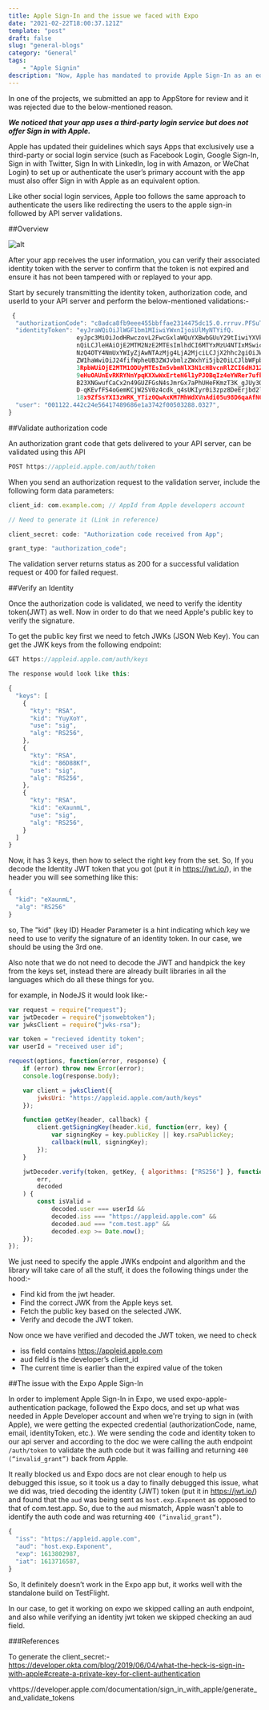 ```yaml
---
title: Apple Sign-In and the issue we faced with Expo
date: "2021-02-22T18:00:37.121Z"
template: "post"
draft: false
slug: "general-blogs"
category: "General"
tags:
	- "Apple Signin"
description: "Now, Apple has mandated to provide Apple Sign-In as an equivalent option if your app is providing other social logins(FB, Gmail Twitter, etc) as well. In this guide I tried to simplify the entire process and how we resolved an issue we faced while using Expo for Apple Signin"
---
```


In one of the projects, we submitted an app to AppStore for review and it was rejected due to the below-mentioned reason.

**_We noticed that your app uses a third-party login service but does not offer Sign in with Apple._**

Apple has updated their guidelines which says Apps that exclusively use a third-party or social login service (such as Facebook Login, Google Sign-In, Sign in with Twitter, Sign In with LinkedIn, log in with Amazon, or WeChat Login) to set up or authenticate the user’s primary account with the app must also offer Sign in with Apple as an equivalent option.

Like other social login services, Apple too follows the same approach to authenticate the users like redirecting the users to the apple sign-in followed by API server validations.

##Overview

![alt](/apple-sign.jpg)

After your app receives the user information, you can verify their associated identity token with the server to confirm that the token is not expired and ensure it has not been tampered with or replayed to your app.

Start by securely transmitting the identity token, authorization code, and userId to your API server and perform the below-mentioned validations:-

```javascript
 {
  "authorizationCode": "c8adca8fb9eee455bbffae2314475dc15.0.rrruv.PFSuTcpvUNsetRanLgbp-w",
  "identityToken": "eyJraWQiOiJlWGF1bm1MIiwiYWxnIjoiUlMyNTYifQ.
                   eyJpc3MiOiJodHRwczovL2FwcGxlaWQuYXBwbGUuY29tIiwiYXVkIjoiaG9zdC5leHAuRXhwb25lb
                   nQiLCJleHAiOjE2MTM2NzE2MTEsImlhdCI6MTYxMzU4NTIxMSwic3ViIjoiMDAxMTQ1LjQ0MmMyNGU1NjQx
                   NzQ4OTY4NmUxYWIyZjAwNTAzMjg4LjA2MjciLCJjX2hhc2giOiJWeU05eFg2SWNxTWVhdFZIbG90QTNRIiwi
                   ZW1haWwiOiJ24fifWpheUB3ZWJvbmlzZWxhYi5jb20iLCJlbWFpbF92ZXJpZmllZCI6InRydWUiLCJhdXRoX
                   3RpbWUiOjE2MTM1ODUyMTEsIm5vbmNlX3N1cHBvcnRlZCI6dHJ1ZX0.ng7VcCSBdc1clxYzcnFBiqnuC1
                   9eHuOAUnEvRKRYNnYpqKXXwWxErteN6l1yPJOBqIz4eYWRer7ufkDhUpkPA45y6QUpGb25rFGREDidPefidcW5
                   B23XNGwufCaCx2n49GUZFGsN4sJmrGx7aPhUHeFKmzT3K_gJUy3OOLnAeB3Enu-BKtvFQ0kAdl_hQQB9UpNbdq
                   D-qKEvfFS4oGemKCjW2SV0z4cdk_q4sUKIyr0i3zpz8DeErjbd2lsNY2-6RiG6CHCPEQonQA-AJcPQ2cpFf
                   18x9ZfSsYXI3zWRK_YTiz0QwAxKM7MhWdXVnAdi05u98D6qaAfN0FjVOYoREA",
  "user": "001122.442c24e56417489686e1a3742f00503288.0327",
}
```

##Validate authorization code

An authorization grant code that gets delivered to your API server, can be validated using this API

```javascript
POST https://appleid.apple.com/auth/token
```

When you send an authorization request to the validation server, include the following form data parameters:

```javascript
client_id: com.example.com; // AppId from Apple developers account

// Need to generate it (Link in reference)

client_secret: code: "Authorization code received from App";

grant_type: "authorization_code";
```

The validation server returns status as 200 for a successful validation request or 400 for failed request.

##Verify an Identity

Once the authorization code is validated, we need to verify the identity token(JWT) as well. Now in order to do that we need Apple's public key to verify the signature.

To get the public key first we need to fetch JWKs (JSON Web Key). You can get the JWK keys from the following endpoint:

```javascript
GET https://appleid.apple.com/auth/keys

The response would look like this:

{
  "keys": [
    {
      "kty": "RSA",
      "kid": "YuyXoY",
      "use": "sig",
      "alg": "RS256",
    },
    {
      "kty": "RSA",
      "kid": "86D88Kf",
      "use": "sig",
      "alg": "RS256",
    },
    {
      "kty": "RSA",
      "kid": "eXaunmL",
      "use": "sig",
      "alg": "RS256",
    }
  ]
}
```

Now, it has 3 keys, then how to select the right key from the set. So, If you decode the Identity JWT token that you got (put it in https://jwt.io/), in the header you will see something like this:

```javascript
{
  "kid": "eXaunmL",
  "alg": "RS256"
}
```

so, The "kid" (key ID) Header Parameter is a hint indicating which key we need to use to verify the signature of an identity token. In our case, we should be using the 3rd one.

Also note that we do not need to decode the JWT and handpick the key from the keys set, instead there are already built libraries in all the languages which do all these things for you.

for example, in NodeJS it would look like:-

```javascript
var request = require("request");
var jwtDecoder = require("jsonwebtoken");
var jwksClient = require("jwks-rsa");

var token = "recieved identity token";
var userId = "received user id";

request(options, function(error, response) {
	if (error) throw new Error(error);
	console.log(response.body);

	var client = jwksClient({
		jwksUri: "https://appleid.apple.com/auth/keys"
	});

	function getKey(header, callback) {
		client.getSigningKey(header.kid, function(err, key) {
			var signingKey = key.publicKey || key.rsaPublicKey;
			callback(null, signingKey);
		});
	}

	jwtDecoder.verify(token, getKey, { algorithms: ["RS256"] }, function(
		err,
		decoded
	) {
		const isValid =
			decoded.user === userId &&
			decoded.iss === "https://appleid.apple.com" &&
			decoded.aud === "com.test.app" &&
			decoded.exp >= Date.now();
	});
});
```

We just need to specify the apple JWKs endpoint and algorithm and the library will take care of all the stuff, it does the following things under the hood:-

- Find kid from the jwt header.
- Find the correct JWK from the Apple keys set.
- Fetch the public key based on the selected JWK.
- Verify and decode the JWT token.

Now once we have verified and decoded the JWT token, we need to check

- iss field contains https://appleid.apple.com
- aud field is the developer’s client_id
- The current time is earlier than the expired value of the token

##The issue with the Expo Apple Sign-In

In order to implement Apple Sign-In in Expo, we used expo-apple-authentication package, followed the Expo docs, and set up what was needed in Apple Developer account and when we're trying to sign in (with Apple), we were getting the expected credential (authorizationCode, name, email, identityToken, etc.). We were sending the code and identity token to our api server and according to the doc we were calling the auth endpoint `/auth/token` to validate the auth code but it was failling and returning `400 (“invalid_grant”)` back from Apple.

It really blocked us and Expo docs are not clear enough to help us debugged this issue, so it took us a day to finally debugged this issue, what we did was, tried decoding the identity (JWT) token (put it in https://jwt.io/) and found that the `aud` was being sent as `host.exp.Exponent` as opposed to that of com.test.app. So, due to the `aud` mismatch, Apple wasn't able to identify the auth code and was returning `400 (“invalid_grant”)`.

```javascript
{
  "iss": "https://appleid.apple.com",
  "aud": "host.exp.Exponent",
  "exp": 1613802987,
  "iat": 1613716587,
}
```

So, It definitely doesn’t work in the Expo app but, it works well with the standalone build on TestFlight.

In our case, to get it working on expo we skipped calling an auth endpoint, and also while verifying an identity jwt token we skipped checking an aud field.

###References

To generate the client_secret:- https://developer.okta.com/blog/2019/06/04/what-the-heck-is-sign-in-with-apple#create-a-private-key-for-client-authentication

vhttps://developer.apple.com/documentation/sign_in_with_apple/generate_and_validate_tokens
